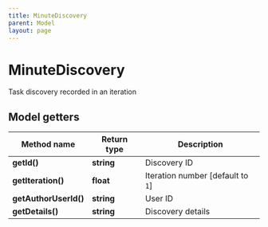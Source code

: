 ```yaml
---
title: MinuteDiscovery
parent: Model
layout: page
---
```


# MinuteDiscovery

Task discovery recorded in an iteration

## Model getters

Method name | Return type | Description
------------ | ------------- | -------------
**getId()** | **string** | Discovery ID
**getIteration()** | **float** | Iteration number [default to `1`]
**getAuthorUserId()** | **string** | User ID
**getDetails()** | **string** | Discovery details

